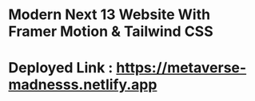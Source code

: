 # Modern Next 13 Website With Framer Motion & Tailwind CSS
# Deployed Link : https://metaverse-madnesss.netlify.app
